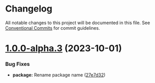 # Changelog

All notable changes to this project will be documented in this file. See
[Conventional Commits](https://conventionalcommits.org) for commit guidelines.

# [1.0.0-alpha.3](https://github.com/JoseVSeb/react-hook-form-inputs/compare/v1.0.0-alpha.2...v1.0.0-alpha.3) (2023-10-01)


### Bug Fixes

* **package:** Rename package name ([27e7d32](https://github.com/JoseVSeb/react-hook-form-inputs/commit/27e7d32f3fbbb30ad9c8380cae09e776add558af))
